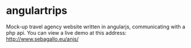 # angulartrips
Mock-up travel agency website written in angularjs, communicating with a php api.
You can view a live demo at this address: http://www.sebagallo.eu/anjs/